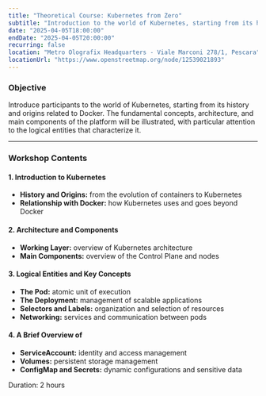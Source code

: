 ```yaml
---
title: "Theoretical Course: Kubernetes from Zero"
subtitle: "Introduction to the world of Kubernetes, starting from its history and origins related to Docker. With Matteo Antonio Augelli"
date: "2025-04-05T18:00:00"
endDate: "2025-04-05T20:00:00"
recurring: false
location: "Metro Olografix Headquarters - Viale Marconi 278/1, Pescara"
locationUrl: "https://www.openstreetmap.org/node/12539021893"
---
```


### **Objective**  
Introduce participants to the world of Kubernetes, starting from its history and origins related to Docker. The fundamental concepts, architecture, and main components of the platform will be illustrated, with particular attention to the logical entities that characterize it.  

---

### **Workshop Contents**  

#### **1. Introduction to Kubernetes**  

- **History and Origins:** from the evolution of containers to Kubernetes  
- **Relationship with Docker:** how Kubernetes uses and goes beyond Docker  

#### **2. Architecture and Components**  

- **Working Layer:** overview of Kubernetes architecture  
- **Main Components:** overview of the Control Plane and nodes  

#### **3. Logical Entities and Key Concepts**  

- **The Pod:** atomic unit of execution  
- **The Deployment:** management of scalable applications  
- **Selectors and Labels:** organization and selection of resources  
- **Networking:** services and communication between pods  

#### **4. A Brief Overview of**  

- **ServiceAccount:** identity and access management  
- **Volumes:** persistent storage management  
- **ConfigMap and Secrets:** dynamic configurations and sensitive data  

Duration: 2 hours